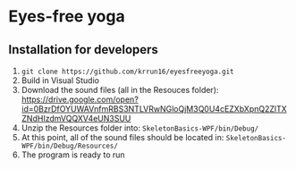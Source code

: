 # Eyes-free yoga

## Installation for developers

1. `git clone https://github.com/krrun16/eyesfreeyoga.git`
2. Build in Visual Studio
3. Download the sound files (all in the Resouces folder): https://drive.google.com/open?id=0BzrDfOYUWAVnfmRBS3NTLVRwNGloQjM3Q0U4cEZXbXpnQ2ZlTXZNdHIzdmVQQXV4eUN3SUU
4. Unzip the Resources folder into: `SkeletonBasics-WPF/bin/Debug/`
5. At this point, all of the sound files should be located in: `SkeletonBasics-WPF/bin/Debug/Resources/`
6. The program is ready to run
